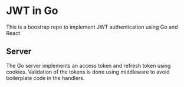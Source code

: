 # JWT in Go

This is a boostrap repo to implement JWT authentication using Go and React

## Server

The Go server implements an access token and refresh token using cookies.
Validation of the tokens is done using middleware to avoid boilerplate code in the handlers.
